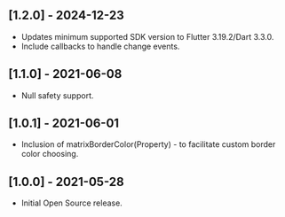 ## [1.2.0] - 2024-12-23

* Updates minimum supported SDK version to Flutter 3.19.2/Dart 3.3.0.
* Include callbacks to handle change events.

## [1.1.0] - 2021-06-08

* Null safety support.

## [1.0.1] - 2021-06-01

* Inclusion of matrixBorderColor(Property) - to facilitate custom border color choosing.

## [1.0.0] - 2021-05-28

* Initial Open Source release.
 